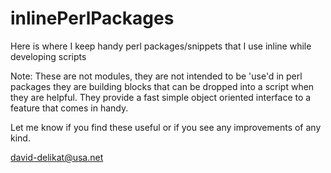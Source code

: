 inlinePerlPackages
==================

Here is where I keep handy perl packages/snippets that I use inline while developing scripts

Note:  These are not modules, they are not intended to be 'use'd in perl packages
they are building blocks that can be dropped into a script when they are helpful.
They provide a fast simple object oriented interface to a feature that comes in
handy.

Let me know if you find these useful or if you see any improvements of any kind.

david-delikat@usa.net
